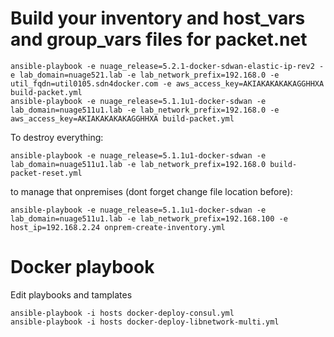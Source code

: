 # Build your inventory and host_vars and group_vars files for packet.net

```
ansible-playbook -e nuage_release=5.2.1-docker-sdwan-elastic-ip-rev2 -e lab_domain=nuage521.lab -e lab_network_prefix=192.168.0 -e util_fqdn=util0105.sdn4docker.com -e aws_access_key=AKIAKAKAKAKAGGHHXA build-packet.yml
ansible-playbook -e nuage_release=5.1.1u1-docker-sdwan -e lab_domain=nuage511u1.lab -e lab_network_prefix=192.168.0 -e aws_access_key=AKIAKAKAKAKAGGHHXA build-packet.yml
```

To destroy everything:
```
ansible-playbook -e nuage_release=5.1.1u1-docker-sdwan -e lab_domain=nuage511u1.lab -e lab_network_prefix=192.168.0 build-packet-reset.yml
```

to manage that onpremises (dont forget change file location before):
```
ansible-playbook -e nuage_release=5.1.1u1-docker-sdwan -e lab_domain=nuage511u1.lab -e lab_network_prefix=192.168.100 -e host_ip=192.168.2.24 onprem-create-inventory.yml
```


# Docker playbook

Edit playbooks and tamplates
```
ansible-playbook -i hosts docker-deploy-consul.yml
ansible-playbook -i hosts docker-deploy-libnetwork-multi.yml
```


